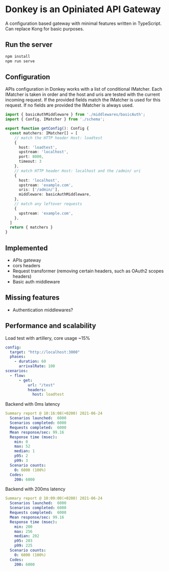 # Donkey is an Opiniated API Gateway

A configuration based gateway with minimal features written in TypeScript.
Can replace Kong for basic purposes.
## Run the server

```bash
npm install
npm run serve
```

## Configuration

APIs configuration in Donkey works with a list of conditional IMatcher.
Each IMatcher is taken in order and the host and uris are tested with the current incoming request.
If the provided fields match the IMatcher is used for this request.
If no fields are provided the IMatcher is always used.

```ts
import { basicAuthMiddleware } from './middlewares/basicAuth';
import { Config, IMatcher } from './schema';

export function getConfig(): Config {
  const matchers: IMatcher[] = [
    // match the HTTP header Host: loadtest
    {
      host: 'loadtest',
      upstream: 'localhost',
      port: 8000,
      timeout: 3
    },
    // match HTTP header Host: localhost and the /admin/ uri
    {
      host: 'localhost',
      upstream: 'example.com',
      uris: ['/admin/'],
      middleware: basicAuthMiddleware,
    },
    // match any leftover requests
    {
      upstream: 'example.com',
    },
  ]
  return { matchers }
}
```

## Implemented

  * APIs gateway
  * cors headers
  * Request transformer (removing certain headers, such as OAuth2 scopes headers)
  * Basic auth middleware
## Missing features

  * Authentication middlewares?


## Performance and scalability

Load test with artillery, core usage ~15%

```yaml
config:
  target: "http://localhost:3000"
  phases:
    - duration: 60
      arrivalRate: 100
scenarios:
  - flow:
      - get:
          url: "/test"
          headers:
            host: loadtest
```

Backend with 0ms latency

```yaml
Summary report @ 10:16:08(+0200) 2021-06-24
  Scenarios launched:  6000
  Scenarios completed: 6000
  Requests completed:  6000
  Mean response/sec: 99.16
  Response time (msec):
    min: 0
    max: 52
    median: 1
    p95: 2
    p99: 3
  Scenario counts:
    0: 6000 (100%)
  Codes:
    200: 6000
```

Backend with 200ms latency

```yaml
Summary report @ 10:09:00(+0200) 2021-06-24
  Scenarios launched:  6000
  Scenarios completed: 6000
  Requests completed:  6000
  Mean response/sec: 99.16
  Response time (msec):
    min: 200
    max: 256
    median: 202
    p95: 203
    p99: 225
  Scenario counts:
    0: 6000 (100%)
  Codes:
    200: 6000
```


